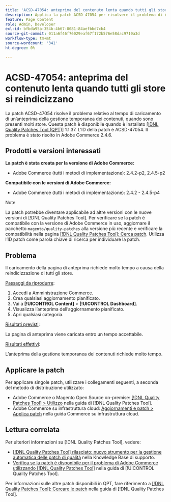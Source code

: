 ```yaml
---
title: 'ACSD-47054: anteprima del contenuto lenta quando tutti gli store si reindicizzano'
description: Applica la patch ACSD-47054 per risolvere il problema di Adobe Commerce, in cui il caricamento della pagina di anteprima è lento a causa della reindicizzazione di tutti gli store.
feature: Page Content
role: Admin, Developer
exl-id: bfbda95a-354b-4b67-8081-84aefbbd7cb4
source-git-commit: 011a6f46f76029eaf67f172b576e58dac9710a3d
workflow-type: tm+mt
source-wordcount: '341'
ht-degree: 0%

---
```


# ACSD-47054: anteprima del contenuto lenta quando tutti gli store si reindicizzano

La patch ACSD-47054 risolve il problema relativo al tempo di caricamento di un’anteprima della gestione temporanea dei contenuti, quando sono presenti molti store. Questa patch è disponibile quando è installato [[!DNL Quality Patches Tool (QPT)]](https://experienceleague.adobe.com/en/docs/commerce-operations/tools/quality-patches-tool/quality-patches-tool-to-self-serve-quality-patches) 1.1.37. L’ID della patch è ACSD-47054. Il problema è stato risolto in Adobe Commerce 2.4.6.

## Prodotti e versioni interessati

**La patch è stata creata per la versione di Adobe Commerce:**

* Adobe Commerce (tutti i metodi di implementazione): 2.4.2-p2, 2.4.5-p2

**Compatibile con le versioni di Adobe Commerce:**

* Adobe Commerce (tutti i metodi di implementazione): 2.4.2 - 2.4.5-p4

>[!NOTE]
>
>La patch potrebbe diventare applicabile ad altre versioni con le nuove versioni di [!DNL Quality Patches Tool]. Per verificare se la patch è compatibile con la versione di Adobe Commerce in uso, aggiornare il pacchetto `magento/quality-patches` alla versione più recente e verificare la compatibilità nella pagina [[!DNL Quality Patches Tool]: Cerca patch](https://experienceleague.adobe.com/tools/commerce-quality-patches/index.html). Utilizza l’ID patch come parola chiave di ricerca per individuare la patch.

## Problema

Il caricamento della pagina di anteprima richiede molto tempo a causa della reindicizzazione di tutti gli store.

<u>Passaggi da riprodurre</u>:

1. Accedi a Amministrazione Commerce.
1. Crea qualsiasi aggiornamento pianificato.
1. Vai a **[!UICONTROL Content]** > **[!UICONTROL Dashboard]**.
1. Visualizza l’anteprima dell’aggiornamento pianificato.
1. Apri qualsiasi categoria.

<u>Risultati previsti</u>:

La pagina di anteprima viene caricata entro un tempo accettabile.

<u>Risultati effettivi</u>:

L’anteprima della gestione temporanea dei contenuti richiede molto tempo.

## Applicare la patch

Per applicare singole patch, utilizzare i collegamenti seguenti, a seconda del metodo di distribuzione utilizzato:

* Adobe Commerce o Magento Open Source on-premise: [[!DNL Quality Patches Tool] > Utilizzo](/help/tools/quality-patches-tool/usage.md) nella guida di [!DNL Quality Patches Tool].
* Adobe Commerce su infrastruttura cloud: [Aggiornamenti e patch > Applica patch](https://experienceleague.adobe.com/docs/commerce-cloud-service/user-guide/develop/upgrade/apply-patches.html) nella guida Commerce su infrastruttura cloud.

## Lettura correlata

Per ulteriori informazioni su [!DNL Quality Patches Tool], vedere:

* [[!DNL Quality Patches Tool] rilasciato: nuovo strumento per la gestione automatica delle patch di qualità](https://experienceleague.adobe.com/en/docs/commerce-operations/tools/quality-patches-tool/quality-patches-tool-to-self-serve-quality-patches) nella Knowledge Base di supporto.
* [Verifica se la patch è disponibile per il problema di Adobe Commerce utilizzando  [!DNL Quality Patches Tool]](/help/tools/quality-patches-tool/patches-available-in-qpt/check-patch-for-magento-issue-with-magento-quality-patches.md) nella guida di [!UICONTROL Quality Patches Tool].


Per informazioni sulle altre patch disponibili in QPT, fare riferimento a [[!DNL Quality Patches Tool]: Cercare le patch](https://experienceleague.adobe.com/tools/commerce-quality-patches/index.html) nella guida di [!DNL Quality Patches Tool].
